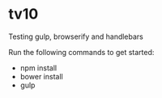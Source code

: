 tv10
====

Testing gulp, browserify and handlebars

Run the following commands to get started:
* npm install
* bower install
* gulp
